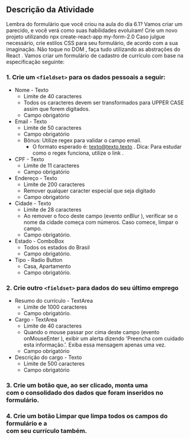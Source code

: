 ## Descrição da Atividade

Lembra do formulário que você criou na aula do dia 6.1? Vamos criar um parecido, e você verá como suas habilidades evoluíram!
Crie um novo projeto utilizando npx create-react-app my-form-2.0
Caso julgue necessário, crie estilos CSS para seu formulário, de acordo com a sua imaginação.
Não toque no DOM , faça tudo utilizando as abstrações do React .
Vamos criar um formulário de cadastro de currículo com base na especificação seguinte:
### 1. Crie um `<fieldset>` para os dados pessoais a seguir:
  * Nome - Texto
    * Limite de 40 caracteres
    * Todos os caracteres devem ser transformados para UPPER CASE assim que forem digitados.
    * Campo obrigatório
  * Email - Texto
    * Limite de 50 caracteres
    * Campo obrigatório
    * Bônus: Utilize regex para validar o campo email.
      * O formato esperado é: texto@texto.texto . Dica: Para estudar como o regex funciona, utilize o link .
  * CPF - Texto
    * Limite de 11 caracteres
    * Campo obrigatório
  * Endereço - Texto
    * Limite de 200 caracteres
    * Remover qualquer caracter especial que seja digitado
    * Campo obrigatório
  * Cidade - Texto
    * Limite de 28 caracteres
    * Ao remover o foco deste campo (evento onBlur ), verificar se o nome da cidade começa com números. Caso comece, limpar o campo.
    * Campo obrigatório.
  * Estado - ComboBox
    * Todos os estados do Brasil
    * Campo obrigatório.
  * Tipo - Radio Button
    * Casa, Apartamento
    * Campo obrigatório.
### 2. Crie outro `<fieldset>` para dados do seu último emprego
  * Resumo do currículo - TextArea
    * Limite de 1000 caracteres
    * Campo obrigatório.
  * Cargo - TextArea
    * Limite de 40 caracteres
    * Quando o mouse passar por cima deste campo (evento onMouseEnter ), exibir um alerta dizendo 'Preencha com cuidado esta informação.'. Exiba essa mensagem apenas uma vez.
    * Campo obrigatório
  * Descrição do cargo - Texto
    * Limite de 500 caracteres
    * Campo obrigatório
### 3. Crie um botão que, ao ser clicado, monta uma <div> com o consolidado dos dados que foram inseridos no formulário.
### 4. Crie um botão Limpar que limpa todos os campos do formulário e a <div> com seu currículo também.
